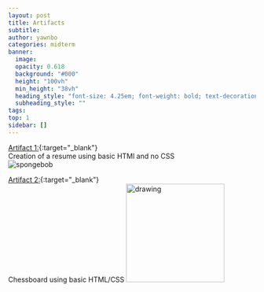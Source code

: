 ```yaml
---
layout: post
title: Artifacts
subtitle:
author: yawnbo
categories: midterm
banner:
  image:
  opacity: 0.618
  background: "#000"
  height: "100vh"
  min_height: "38vh"
  heading_style: "font-size: 4.25em; font-weight: bold; text-decoration: underline"
  subheading_style: ""
tags: 
top: 1
sidebar: []
---
```

[Artifact 1:](https://yawnbo.github.io/me/a1/index.html){:target="_blank"}  
Creation of a resume using basic HTMl and no CSS  
![spongebob](https://m.media-amazon.com/images/W/MEDIAX_792452-T2/images/I/61Y18wJ9pFL.jpg)

[Artifact 2:](https://yawnbo.github.io/me/A2/index.html){:target="_blank"}  
Chessboard using basic HTML/CSS
<img src="https://yawnbo.github.io/me/A2/img/gold-pawn.png" alt="drawing" width="200" alt="pawn"/>
